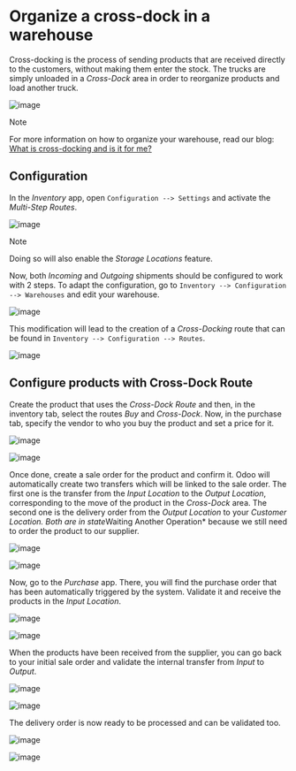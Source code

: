# Organize a cross-dock in a warehouse

Cross-docking is the process of sending products that are received
directly to the customers, without making them enter the stock. The
trucks are simply unloaded in a *Cross-Dock* area in order to reorganize
products and load another truck.

![image](cross_dock/cross1.png)

<div class="note">

<div class="title">

Note

</div>

For more information on how to organize your warehouse, read our blog:
[What is cross-docking and is it for
me?](https://www.odoo.com/blog/business-hacks-1/post/what-is-cross-docking-and-is-it-for-me-270)

</div>

## Configuration

In the *Inventory* app, open `Configuration --> Settings` and activate
the *Multi-Step Routes*.

![image](cross_dock/cross2.png)

<div class="note">

<div class="title">

Note

</div>

Doing so will also enable the *Storage Locations* feature.

</div>

Now, both *Incoming* and *Outgoing* shipments should be configured to
work with 2 steps. To adapt the configuration, go to `Inventory -->
Configuration --> Warehouses` and edit your warehouse.

![image](cross_dock/cross3.png)

This modification will lead to the creation of a *Cross-Docking* route
that can be found in `Inventory --> Configuration --> Routes`.

![image](cross_dock/cross4.png)

## Configure products with Cross-Dock Route

Create the product that uses the *Cross-Dock Route* and then, in the
inventory tab, select the routes *Buy* and *Cross-Dock*. Now, in the
purchase tab, specify the vendor to who you buy the product and set a
price for it.

![image](cross_dock/cross5.png)

![image](cross_dock/cross6.png)

Once done, create a sale order for the product and confirm it. Odoo will
automatically create two transfers which will be linked to the sale
order. The first one is the transfer from the *Input Location* to the
*Output Location*, corresponding to the move of the product in the
*Cross-Dock* area. The second one is the delivery order from the *Output
Location* to your *Customer Location. Both are in state*Waiting Another
Operation\* because we still need to order the product to our supplier.

![image](cross_dock/cross7.png)

![image](cross_dock/cross8.png)

Now, go to the *Purchase* app. There, you will find the purchase order
that has been automatically triggered by the system. Validate it and
receive the products in the *Input Location*.

![image](cross_dock/cross9.png)

![image](cross_dock/cross10.png)

When the products have been received from the supplier, you can go back
to your initial sale order and validate the internal transfer from
*Input* to *Output*.

![image](cross_dock/cross11.png)

![image](cross_dock/cross12.png)

The delivery order is now ready to be processed and can be validated
too.

![image](cross_dock/cross13.png)

![image](cross_dock/cross14.png)

